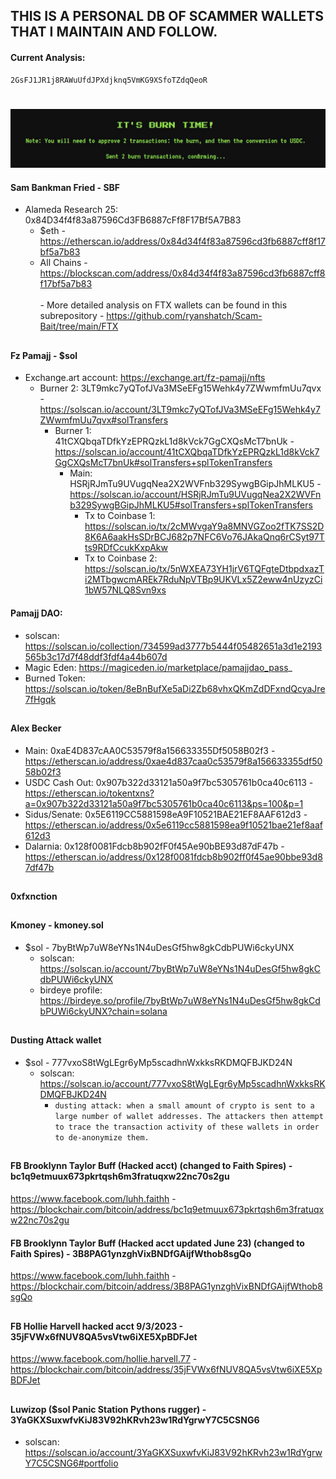 ## THIS IS A PERSONAL DB OF SCAMMER WALLETS THAT I MAINTAIN AND FOLLOW.
#### Current Analysis:
    2GsFJ1JR1j8RAWuUfdJPXdjknq5VmKG9XSfoTZdqQeoR
#

<img alt="Solana" src="https://github.com/imaclone-sol/Rugger-Wallet-DB/blob/main/PamajjDAO%20burning.JPG" />
              
#### Sam Bankman Fried - SBF
- Alameda Research 25: 0x84D34f4f83a87596Cd3FB6887cFf8F17Bf5A7B83
    - $eth - https://etherscan.io/address/0x84d34f4f83a87596cd3fb6887cff8f17bf5a7b83<br>
    - All Chains - https://blockscan.com/address/0x84d34f4f83a87596cd3fb6887cff8f17bf5a7b83<br><br>
          - More detailed analysis on FTX wallets can be found in this subrepository - https://github.com/ryanshatch/Scam-Bait/tree/main/FTX
##
#### Fz Pamajj - $sol
- Exchange.art account: https://exchange.art/fz-pamajj/nfts
    - Burner 2: 3LT9mkc7yQTofJVa3MSeEFg15Wehk4y7ZWwmfmUu7qvx - https://solscan.io/account/3LT9mkc7yQTofJVa3MSeEFg15Wehk4y7ZWwmfmUu7qvx#solTransfers
        - Burner 1: 41tCXQbqaTDfkYzEPRQzkL1d8kVck7GgCXQsMcT7bnUk - https://solscan.io/account/41tCXQbqaTDfkYzEPRQzkL1d8kVck7GgCXQsMcT7bnUk#solTransfers+splTokenTransfers
            - Main: HSRjRJmTu9UVugqNea2X2WVFnb329SywgBGipJhMLKU5 - https://solscan.io/account/HSRjRJmTu9UVugqNea2X2WVFnb329SywgBGipJhMLKU5#solTransfers+splTokenTransfers
                - Tx to Coinbase 1: https://solscan.io/tx/2cMWvgaY9a8MNVGZoo2fTK7SS2D8K6A6aakHsSDrBCJ682p7NFC6Vo76JAkaQnq6rCSyt97Tts9RDfCcukKxpAkw
                - Tx to Coinbase 2: https://solscan.io/tx/5nWXEA73YH1jrV6TQFgteDtbpdxazTi2MTbgwcmAREk7RduNpVTBp9UKVLx5Z2eww4nUzyzCi1bW57NLQ8Svn9xs
#### Pamajj DAO: 
- solscan: https://solscan.io/collection/734599ad3777b5444f05482651a3d1e2193565b3c17d7f48ddf3fdf4a44b607d
- Magic Eden: https://magiceden.io/marketplace/pamajjdao_pass_
- Burned Token: https://solscan.io/token/8eBnBufXe5aDi2Zb68vhxQKmZdDFxndQcyaJre7fHgqk
##
#### Alex Becker
- Main: 0xaE4D837cAA0C53579f8a156633355Df5058B02f3 - https://etherscan.io/address/0xae4d837caa0c53579f8a156633355df5058b02f3
- USDC Cash Out: 0x907b322d33121a50a9f7bc5305761b0ca40c6113 - https://etherscan.io/tokentxns?a=0x907b322d33121a50a9f7bc5305761b0ca40c6113&ps=100&p=1
- Sidus/Senate: 0x5E6119CC5881598eA9F10521BAE21EF8AAF612d3 - https://etherscan.io/address/0x5e6119cc5881598ea9f10521bae21ef8aaf612d3
- Dalarnia: 0x128f0081Fdcb8b902fF0f45Ae90bBE93d87dF47b - https://etherscan.io/address/0x128f0081fdcb8b902ff0f45ae90bbe93d87df47b
##
#### 0xfxnction
##
#### Kmoney - kmoney.sol
- $sol - 7byBtWp7uW8eYNs1N4uDesGf5hw8gkCdbPUWi6ckyUNX
  - solscan: https://solscan.io/account/7byBtWp7uW8eYNs1N4uDesGf5hw8gkCdbPUWi6ckyUNX
  - birdeye profile: https://birdeye.so/profile/7byBtWp7uW8eYNs1N4uDesGf5hw8gkCdbPUWi6ckyUNX?chain=solana
##
#### Dusting Attack wallet
- $sol - 777vxoS8tWgLEgr6yMp5scadhnWxkksRKDMQFBJKD24N
  - solscan: https://solscan.io/account/777vxoS8tWgLEgr6yMp5scadhnWxkksRKDMQFBJKD24N
    - ```dusting attack: when a small amount of crypto is sent to a large number of wallet addresses. The attackers then attempt to trace the transaction activity of these wallets in order to de-anonymize them.```
##
#### FB Brooklynn Taylor Buff (Hacked acct) (changed to Faith Spires)  -  bc1q9etmuux673pkrtqsh6m3fratuqxw22nc70s2gu
https://www.facebook.com/luhh.faithh  -  https://blockchair.com/bitcoin/address/bc1q9etmuux673pkrtqsh6m3fratuqxw22nc70s2gu
#### FB Brooklynn Taylor Buff (Hacked acct updated June 23) (changed to Faith Spires)  -  3B8PAG1ynzghVixBNDfGAijfWthob8sgQo
https://www.facebook.com/luhh.faithh  -  https://blockchair.com/bitcoin/address/3B8PAG1ynzghVixBNDfGAijfWthob8sgQo
##
#### FB Hollie Harvell hacked acct 9/3/2023  -  35jFVWx6fNUV8QA5vsVtw6iXE5XpBDFJet 
https://www.facebook.com/hollie.harvell.77  -  https://blockchair.com/bitcoin/address/35jFVWx6fNUV8QA5vsVtw6iXE5XpBDFJet
##
#### Luwizop ($sol Panic Station Pythons rugger)  -  3YaGKXSuxwfvKiJ83V92hKRvh23w1RdYgrwY7C5CSNG6
- solscan: https://solscan.io/account/3YaGKXSuxwfvKiJ83V92hKRvh23w1RdYgrwY7C5CSNG6#portfolio
##
